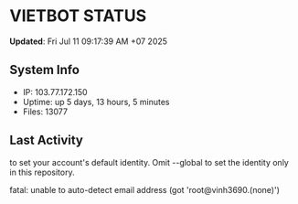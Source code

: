 # VIETBOT STATUS
**Updated**: Fri Jul 11 09:17:39 AM +07 2025

## System Info
- IP: 103.77.172.150
- Uptime: up 5 days, 13 hours, 5 minutes
- Files: 13077

## Last Activity

to set your account's default identity.
Omit --global to set the identity only in this repository.

fatal: unable to auto-detect email address (got 'root@vinh3690.(none)')
